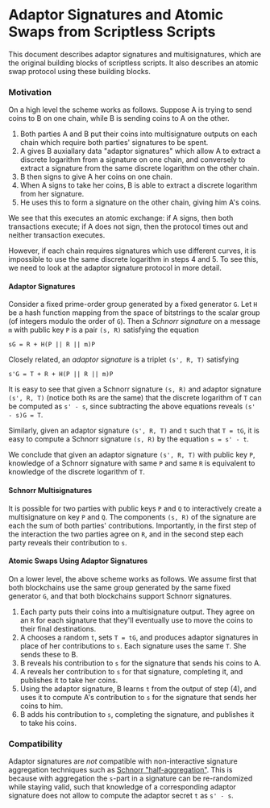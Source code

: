 Adaptor Signatures and Atomic Swaps from Scriptless Scripts
===========================

This document describes adaptor signatures and multisignatures, which are the
original building blocks of scriptless scripts. It also describes an atomic
swap protocol using these building blocks.

### Motivation

On a high level the scheme works as follows. Suppose A is trying to send coins
to B on one chain, while B is sending coins to A on the other.

1. Both parties A and B put their coins into multisignature outputs on each chain
   which require both parties' signatures to be spent.
2. A gives B auxiallary data "adaptor signatures" which allow A to extract a
   discrete logarithm from a signature on one chain, and conversely to extract a
   signature from the same discrete logarithm on the other chain.
3. B then signs to give A her coins on one chain.
4. When A signs to take her coins, B is able to extract a discrete logarithm
   from her signature.
5. He uses this to form a signature on the other chain, giving him A's coins.

We see that this executes an atomic exchange: if A signs, then both transactions
execute; if A does not sign, then the protocol times out and neither transaction
executes.

However, if each chain requires signatures which use different curves, it is
impossible to use the same discrete logarithm in steps 4 and 5. To see this,
we need to look at the adaptor signature protocol in more detail.

#### Adaptor Signatures

Consider a fixed prime-order group generated by a fixed generator `G`. Let `H`
be a hash function mapping from the space of bitstrings to the scalar group (of
integers modulo the order of `G`). Then a _Schnorr signature_ on a message `m`
with public key `P` is a pair `(s, R)` satisfying the equation

```
sG = R + H(P || R || m)P
```
Closely related, an _adaptor signature_ is a triplet `(s', R, T)` satisfying
```
s'G = T + R + H(P || R || m)P
```
It is easy to see that given a Schnorr signature `(s, R)` and adaptor signature
`(s', R, T)` (notice both `R`s are the same) that the discrete logarithm of `T`
can be computed as `s' - s`, since subtracting the above equations reveals
`(s' - s)G = T`.

Similarly, given an adaptor signature `(s', R, T)` and `t` such that `T = tG`,
it is easy to compute a Schnorr signature `(s, R)` by the equation `s = s' - t`.

We conclude that given an adaptor signature `(s', R, T)` with public key `P`,
knowledge of a Schnorr signature with same `P` and same `R` is equivalent to
knowledge of the discrete logarithm of `T`.

#### Schnorr Multisignatures

It is possible for two parties with public keys `P` and `Q` to interactively
create a multisignature on key `P` and `Q`. The components `(s, R)` of the
signature are each the sum of both parties' contributions. Importantly, in
the first step of the interaction the two parties agree on `R`, and in the
second step each party reveals their contribution to `s`.

#### Atomic Swaps Using Adaptor Signatures

On a lower level, the above scheme works as follows. We assume first that both
blockchains use the same group generated by the same fixed generator `G`, and
that both blockchains support Schnorr signatures.

1. Each party puts their coins into a multisignature output. They agree on an
   `R` for each signature that they'll eventually use to move the coins to their
   final destinations.
2. A chooses a random `t`, sets `T = tG`, and produces adaptor signatures in place
   of her contributions to `s`. Each signature uses the same `T`. She sends these
   to B.
3. B reveals his contribution to `s` for the signature that sends his coins to A.
4. A reveals her contribution to `s` for that signature, completing it, and
   publishes it to take her coins.
5. Using the adaptor signature, B learns `t` from the output of step (4), and uses
   it to compute A's contribution to `s` for the signature that sends her coins to
   him.
6. B adds his contribution to `s`, completing the signature, and publishes it to
   take his coins.

### Compatibility

Adaptor signatures are *not* compatible with non-interactive signature
aggregation techniques such as [Schnorr
"half-aggregation"](https://lists.linuxfoundation.org/pipermail/bitcoin-dev/2017-May/014272.html).
This is because with aggregation the `s`-part in a signature can be
re-randomized while staying valid, such that knowledge of a corresponding
adaptor signature does not allow to compute the adaptor secret `t` as `s' - s`.
